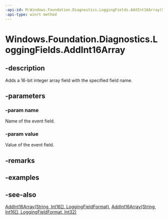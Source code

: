 ```yaml
---
-api-id: M:Windows.Foundation.Diagnostics.LoggingFields.AddInt16Array(System.String,System.Int16[])
-api-type: winrt method
---
```


<!-- Method syntax
public void AddInt16Array(System.String name, System.Int16[] value)
-->

# Windows.Foundation.Diagnostics.LoggingFields.AddInt16Array

## -description
Adds a 16-bit integer array field with the specified field name.



## -parameters
### -param name
Name of the event field.

### -param value
Value of the event field.

## -remarks

## -examples

## -see-also
[AddInt16Array(String, Int16\[\], LoggingFieldFormat)](loggingfields_addint16array_302489712.md), [AddInt16Array(String, Int16\[\], LoggingFieldFormat, Int32)](loggingfields_addint16array_935828048.md)